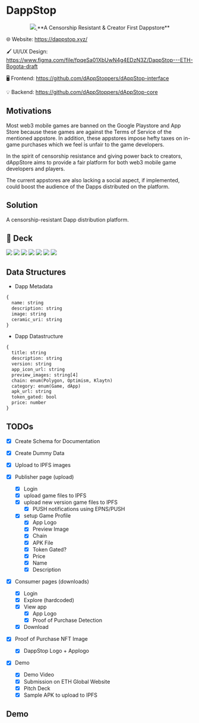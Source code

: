 # DappStop

<p align="center">
<a href="https://weathered-limit-7676.on.fleek.co/">
<img src="https://raw.githubusercontent.com/dAppStoppers/.github/main/profile/assets/DappStop-Banner.png"/>
</a>
**A Censorship Resistant & Creator First Dappstore**

🌐 Website: <https://dappstop.xyz/>

🖌️ UI/UX Design: <https://www.figma.com/file/fpqeSa01XbUwN4g4EDzN3Z/DappStop---ETH-Bogota-draft>

🖥️ Frontend: <https://github.com/dAppStoppers/dAppStop-interface>

💡 Backend: <https://github.com/dAppStoppers/dAppStop-core>

## Motivations

Most web3 mobile games are banned on the Google Playstore and App Store because these games are against the Terms of Service of the mentioned appstore. In addition, these appstores impose hefty taxes on in-game purchases which we feel is unfair to the game developers.

In the spirit of censorship resistance and giving power back to creators, dAppStore aims to provide a fair platform for both web3 mobile game developers and players.

The current appstores are also lacking a social aspect, if implemented, could boost the audience of the Dapps distributed on the platform.

## Solution

A censorship-resistant Dapp distribution platform.

## 📑 Deck

<img src="https://raw.githubusercontent.com/dAppStoppers/.github/main/profile/assets/DappStop-deck_Page_1.png"/>
<img src="https://raw.githubusercontent.com/dAppStoppers/.github/main/profile/assets/DappStop-deck_Page_2.png"/>
<img src="https://raw.githubusercontent.com/dAppStoppers/.github/main/profile/assets/DappStop-deck_Page_3.png"/>
<img src="https://raw.githubusercontent.com/dAppStoppers/.github/main/profile/assets/DappStop-deck_Page_4.png"/>
<img src="https://raw.githubusercontent.com/dAppStoppers/.github/main/profile/assets/DappStop-deck_Page_5.png"/>
<img src="https://raw.githubusercontent.com/dAppStoppers/.github/main/profile/assets/DappStop-deck_Page_6.png"/>
<img src="https://raw.githubusercontent.com/dAppStoppers/.github/main/profile/assets/DappStop-deck_Page_7.png"/>

## Data Structures

- Dapp Metadata

```txt
{
  name: string
  description: string
  image: string
  ceramic_uri: string
}
```

- Dapp Datastructure

```txt
{
  title: string
  description: string
  version: string
  app_icon_url: string
  preview_images: string[4]
  chain: enum(Polygon, Optimism, Klaytn)
  category: enum(Game, dApp)
  apk_url: string
  token_gated: bool
  price: number
}

```

## TODOs

- [x] Create Schema for Documentation
- [x] Create Dummy Data

- [x] Upload to IPFS images

- [x] Publisher page (upload)

  - [x] Login
  - [x] upload game files to IPFS
  - [x] upload new version game files to IPFS
    - [x] PUSH notifications using EPNS/PUSH
  - [x] setup Game Profile
    - [x] App Logo
    - [x] Preview Image
    - [x] Chain
    - [x] APK File
    - [x] Token Gated?
    - [x] Price
    - [x] Name
    - [x] Description

- [x] Consumer pages (downloads)

  - [x] Login
  - [x] Explore (hardcoded)
  - [x] View app
    - [x] App Logo
    - [x] Proof of Purchase Detection
  - [x] Download

- [x] Proof of Purchase NFT Image

  - [x] DappStop Logo + Applogo

- [x] Demo
  - [x] Demo Video
  - [x] Submission on ETH Global Website
  - [x] Pitch Deck
  - [x] Sample APK to upload to IPFS

## Demo
